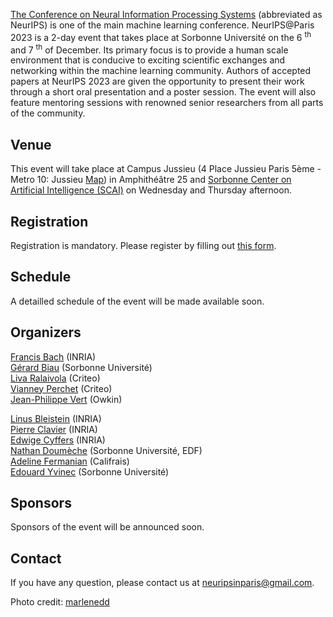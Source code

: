 <a href="https://nips.cc/">The Conference on Neural Information Processing Systems</a> (abbreviated as NeurIPS) is one of the main machine learning conference. NeurIPS@Paris 2023 is a 2-day event that takes place at Sorbonne Université on the 6 <sup>th</sup> and 7 <sup>th</sup> of December. Its primary focus is to provide a human scale environment that is conducive to exciting scientific exchanges and networking within the machine learning community. Authors of accepted papers at NeurIPS 2023 are given the opportunity to present their work through a short oral presentation and a poster session. The event will also feature mentoring sessions with renowned senior researchers from all parts of the community.  

## Venue

This event will take place at Campus Jussieu (4 Place Jussieu Paris 5ème - Metro 10: Jussieu <a href="docs/assets/plan_neurips2022v2.jpg"> Map</a>) in Amphithéâtre 25 and <a href="https://scai.sorbonne-universite.fr">Sorbonne Center on Artificial Intelligence (SCAI)</a> on Wednesday and Thursday afternoon. 

<!---
![map](/docs/assets/plan_neurips2022v2.jpg)
--->

## Registration

Registration is mandatory. Please register by filling out [this form](https://forms.gle/2D1zD1bZz9n6QQ2M6). 

## Schedule

A detailled schedule of the event will be made available soon.

## Organizers

[Francis Bach](https://www.di.ens.fr/~fbach/) (INRIA) <br>
[Gérard Biau](https://perso.lpsm.paris/~biau/) (Sorbonne Université)<br>
[Liva Ralaivola](https://pageperso.lif.univ-mrs.fr/~liva.ralaivola/doku.php) (Criteo) <br>
[Vianney Perchet](https://vianney.ai/) (Criteo) <br>
[Jean-Philippe Vert](https://members.cbio.mines-paristech.fr/~jvert/) (Owkin)

[Linus Bleistein](https://linusbleistein.com/) (INRIA)<br>
[Pierre Clavier](https://pierreclavier.github.io/aboutme/) (INRIA)<br>
[Edwige Cyffers](http://perso.ens-lyon.fr/edwige.cyffers/) (INRIA) <br>
[Nathan Doumèche](https://nathandoumeche.com/) (Sorbonne Université, EDF) <br>
[Adeline Fermanian](https://afermanian.github.io/) (Califrais) <br>
[Edouard Yvinec](https://www.isir.upmc.fr/personnel/yvinec/) (Sorbonne Université)

## Sponsors

Sponsors of the event will be announced soon. 

## Contact

If you have any question, please contact us at [neuripsinparis@gmail.com](mailto:neuripsinparis@gmail.com).


Photo credit: [marlenedd](https://www.flickr.com/photos/24241643@N00/49478118648)
